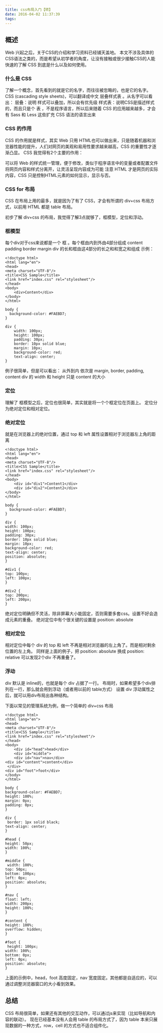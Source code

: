 ```yaml
---
title: css布局入门【转】
date: 2016-04-02 11:37:39
tags:
---
```

## 概述
Web 兴起之后，关于CSS的介绍和学习资料已经铺天盖地。
本文不涉及具体的CSS语法之类的，而是希望从初学者的角度，让没有接触或很少接触CSS的人能快速的了解 CSS 到底是什么以及如何使用。

### 什么是 CSS
了解一个概念，首先看到的就是它的名字，而往往被忽略的，也是它的名字。
CSS (cascading style sheets)，可以翻译成中文 层叠样式表 。从名字可以看出：
层叠：说明 样式可以叠加，所以会有优先级
样式表：说明CSS是描述样式的，而且只是个 表 ，不是程序语言，所以后来随着 CSS 的应用越来越多，才会有 Sass 和 Less 这些扩充 CSS 语法的语言出来

### CSS 的作用
CSS 的作用就是样式，其实 Web 只用 HTML也可以做出来，只是随着机器和浏览器性能的提升，人们对网页的美观和易用性要求越来越高，CSS 的重要性才逐渐凸显。
CSS 我觉得有2个主要的作用：

可以将 Web 的样式统一管理，便于修改，类似于程序语言中的变量或者配置文件
将网页内容和样式分离开，让灵活呈现内容成为可能
注意 HTML 才是网页的实际内容，CSS 只是控制HTML元素的如何显示，显示与否。

### CSS for 布局
CSS 在布局上用的最多，就是因为了有了 CSS，才会有所谓的 div+css 布局方式，以前用 HTML 都是 table 布局。

初步了解 div+css 的布局，我觉得了解3点就够了，框模型，定位和浮动。

### 框模型
每个div对于css来说都是一个 框 。每个框由内到外由4部分组成 content padding border margin
div 的长和框由这4部分的长之和和宽之和组成
示例：
	
	<!doctype html>
	<html lang="en">
  	<head>
    <meta charset="UTF-8"/>
    <title>CSS Sample</title>
    <link href="index.css" rel="stylesheet"/>
  	</head>
  	<body>
    	<div>Content</div>
  	</body>
	</html>

	body {
      background-color: #FAEBD7;
	}

	div {
  		width: 100px;
 	 	height: 100px;
 	 	padding: 30px;
 	 	border: 10px solid blue;
 		margin: 10px;
 	 	background-color: red;
  		text-align: center;
	}
例子很简单，但是可以看出：
从外到内 依次是 margin, border, padding, content
div 的 width 和 height 只是 content 的大小

### 定位
理解了 框模型之后，定位也很简单，其实就是将一个个框定位在页面上。
定位分为绝对定位和相对定位。

### 绝对定位
就是在浏览器上的绝对位置，通过 top 和 left 属性设置相对于浏览器左上角的距离

	<!doctype html>
	<html lang="en">
	<head>
	<meta charset="UTF-8"/>
	<title>CSS Sample</title>
	<link href="index.css" rel="stylesheet"/>
	</head>
	<body>
		<div id="div1">Content1</div>
		<div id="div2">Content2</div>
	</body>
	</html>

	body {
      background-color: #FAEBD7;
	}

	div {
  	width: 100px;
  	height: 100px;
  	padding: 30px;
  	border: 10px solid blue;
  	margin: 10px;
  	background-color: red;
  	text-align: center;
  	position: absolute;
	}

	#div1 {
  	top: 100px;
  	left: 100px;
	}

	#div2 {
  	top: 200px;
  	left: 200px;
	}
绝对定位明确但不灵活，除非屏幕大小能固定，否则需要多套css。设置不好会造成元素的重叠。
绝对定位中有个很关键的设置是 position: absolute

### 相对定位
相对定位中每个 div 的 top 和 left 不再是相对浏览器的左上角了。而是相对剩余位置的左上角。
同样是上面的例子，把 position: absolute 换成 position: relative 可以发现2个div 不再重叠了。

### 浮动
div 默认是 inline的，也就是每个 div 占据了一行。
布局时，如果希望多个div排列在一行，那么就会用到浮动（或者用以前的 table方式）
设置 div 浮动属性之后，就可以用div布局出各种结构。

下面以常见的管理系统为例，做一个简单的 div+css 布局

	<!doctype html>
	<html lang="en">
  	<head>
    <meta charset="UTF-8"/>
    <title>CSS Sample</title>
    <link href="index.css" rel="stylesheet"/>
  	</head>
  	<body>
      	<div id="head">head</div>
      	<div id="middle">
    	<div id="nav">nav</div>
    <div id="content">content</div>
 	 </div>
  	<div id="foot">foot</div>
  	</body>
	</html>

	body {
  	background-color: #FAEBD7;
  	height: 100%;
  	margin: 0px;
  	padding: 0px;
	}

	div {
 	 border: 1px solid black;
  	text-align: center;
	}

	#head {
 	height: 50px;
  	width: 100%;
	}

	#middle {
 	 width: 100%;
  	top: 50px;
  	bottom: 100px;
  	left: 0px;
  	position: absolute;
	}

	#nav {
  	float: left;
  	width: 200px;
  	height: 100%;
	}

	#content {
  	height: 100%;
  	overflow: hidden;
	}

	#foot {
 	 height: 100px;
  	width: 100%;
  	bottom: 0px;
  	left: 0px;
  	position: absolute;
	}
上面的示例中，head，foot 高度固定，nav 宽度固定。其他都是自适应的，可以通过调整浏览器窗口的大小看到效果。

## 总结
CSS 布局很简单，如果还有其他的交互动作，可以通过js来实现（比如导航和内容的联动）。
现在已经基本没有人会用 table 的布局方式了，因为 table 本来只展现数据的一种方式，row，cell 的方式也不适合组件化。